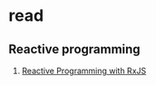 # read

## Reactive programming
 1. [Reactive Programming with RxJS](https://pragprog.com/book/smreactjs/reactive-programming-with-rxjs)
